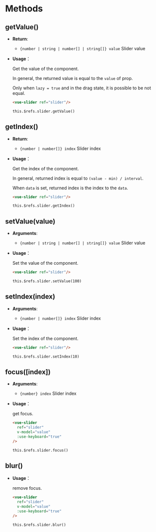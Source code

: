 # Methods

## getValue()

- **Return**:

  - `{number | string | number[] | string[]} value` Slider value

- **Usage**：

  Get the value of the component.

  In general, the returned value is equal to the `value` of prop.

  Only when `lazy = true` and in the drag state, it is possible to be not equal.

  ```html
  <vue-slider ref="slider"/>

  this.$refs.slider.getValue()
  ```

## getIndex()

- **Return**:

  - `{number | number[]} index` Slider index

- **Usage**：

  Get the index of the component.

  In general, returned index is equal to `(value - min) / interval`.

  When `data` is set, returned index is the index to the `data`.

  ```html
  <vue-slider ref="slider"/>

  this.$refs.slider.getIndex()
  ```

## setValue(value)

- **Arguments**:

  - `{number | string | number[] | string[]} value` Slider value

- **Usage**：

  Set the value of the component.

  ```html
  <vue-slider ref="slider"/>

  this.$refs.slider.setValue(100)
  ```

## setIndex(index)

- **Arguments**:

  - `{number | number[]} index` Slider index

- **Usage**：

  Set the index of the component.

  ```html
  <vue-slider ref="slider"/>

  this.$refs.slider.setIndex(10)
  ```

## focus([index])

- **Arguments**:

  - `{number} index` Slider index

- **Usage**：

  get focus.

  ```html
  <vue-slider
    ref="slider"
    v-model="value"
    :use-keyboard="true"
  />

  this.$refs.slider.focus()
  ```

## blur()

- **Usage**：

  remove focus.

  ```html
  <vue-slider
    ref="slider"
    v-model="value"
    :use-keyboard="true"
  />

  this.$refs.slider.blur()
  ```